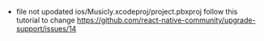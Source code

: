 - file not upodated ios/Musicly.xcodeproj/project.pbxproj
  follow this tutorial to change https://github.com/react-native-community/upgrade-support/issues/14